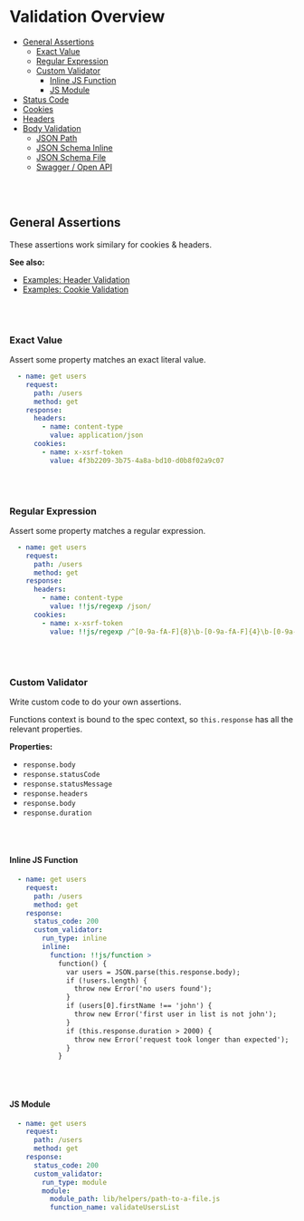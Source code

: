 # Validation Overview

- [General Assertions](#general-assertions)
    - [Exact Value](#exact-value)
    - [Regular Expression](#regular-expression)
    - [Custom Validator](#custom-validator)
        - [Inline JS Function](#inline-js-function)
        - [JS Module](#js-module)
- [Status Code](/docs/response-validation/status-code)
- [Cookies](/docs/response-validation/cookies)
- [Headers](/docs/response-validation/headers)
- [Body Validation](/docs/response-balidation/body/overview)
    - [JSON Path](/docs/response-validation/body/json-path)
    - [JSON Schema Inline](/docs/response-validation/body/json-schema-inline)
    - [JSON Schema File](/docs/response-validation/body/json-schema-file)
    - [Swagger / Open API](/docs/response-validation/body/swagger-open-api)


<br><br>

## General Assertions

These assertions work similary for cookies & headers.

**See also:**

- [Examples: Header Validation](https://github.com/matmar10/rest-ez/blob/master/test/cli/src/suites/headers.suite.yaml)
- [Examples: Cookie Validation](https://github.com/matmar10/rest-ez/blob/master/test/cli/src/suites/cookies.suite.yml)

<br><br>

### Exact Value

Assert some property matches an exact literal value.

```yaml
  - name: get users
    request:
      path: /users
      method: get
    response:
      headers:
        - name: content-type
          value: application/json
      cookies:
        - name: x-xsrf-token
          value: 4f3b2209-3b75-4a8a-bd10-d0b8f02a9c07
```

<br><br>

### Regular Expression

Assert some property matches a regular expression.

```yaml
  - name: get users
    request:
      path: /users
      method: get
    response:
      headers:
        - name: content-type
          value: !!js/regexp /json/
      cookies:
        - name: x-xsrf-token
          value: !!js/regexp /^[0-9a-fA-F]{8}\b-[0-9a-fA-F]{4}\b-[0-9a-fA-F]{4}\b-[0-9a-fA-F]{4}\b-[0-9a-fA-F]{12}$/
```

<br><br>

### Custom Validator

Write custom code to do your own assertions.

Functions context is bound to the spec context, so `this.response` has all the relevant properties.

**Properties:**

- `response.body`
- `response.statusCode`
- `response.statusMessage`
- `response.headers`
- `response.body`
- `response.duration`

<br><br>

#### Inline JS Function

```yaml
  - name: get users
    request:
      path: /users
      method: get
    response:
      status_code: 200
      custom_validator:
        run_type: inline
        inline:
          function: !!js/function >
            function() {
              var users = JSON.parse(this.response.body);
              if (!users.length) {
                throw new Error('no users found');
              }
              if (users[0].firstName !== 'john') {
                throw new Error('first user in list is not john');
              }
              if (this.response.duration > 2000) {
                throw new Error('request took longer than expected');
              }
            }
```

<br><br>

#### JS Module

```yaml
  - name: get users
    request:
      path: /users
      method: get
    response:
      status_code: 200
      custom_validator:
        run_type: module
        module:
          module_path: lib/helpers/path-to-a-file.js
          function_name: validateUsersList
```

<br><br>
